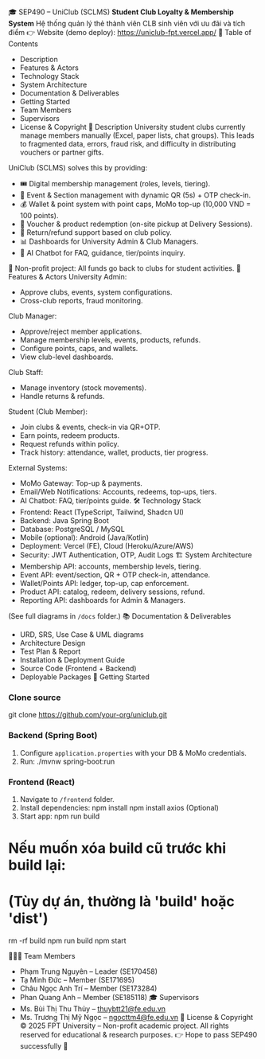 🎓 SEP490 – UniClub (SCLMS)
**Student Club Loyalty & Membership System**
Hệ thống quản lý thẻ thành viên CLB sinh viên với ưu đãi và tích điểm
👉 Website (demo deploy): https://uniclub-fpt.vercel.app/
📑 Table of Contents
- Description
- Features & Actors
- Technology Stack
- System Architecture
- Documentation & Deliverables
- Getting Started
- Team Members
- Supervisors
- License & Copyright
📝 Description
University student clubs currently manage members manually (Excel, paper lists, chat groups).
This leads to fragmented data, errors, fraud risk, and difficulty in distributing vouchers or partner gifts.

UniClub (SCLMS) solves this by providing:
- 🎟️ Digital membership management (roles, levels, tiering).
- 📅 Event & Section management with dynamic QR (5s) + OTP check-in.
- 💰 Wallet & point system with point caps, MoMo top-up (10,000 VND = 100 points).
- 🎁 Voucher & product redemption (on-site pickup at Delivery Sessions).
- 🔄 Return/refund support based on club policy.
- 📊 Dashboards for University Admin & Club Managers.
- 🤖 AI Chatbot for FAQ, guidance, tier/points inquiry.

🎯 Non-profit project: All funds go back to clubs for student activities.
👥 Features & Actors
University Admin:
- Approve clubs, events, system configurations.
- Cross-club reports, fraud monitoring.

Club Manager:
- Approve/reject member applications.
- Manage membership levels, events, products, refunds.
- Configure points, caps, and wallets.
- View club-level dashboards.

Club Staff:
- Manage inventory (stock movements).
- Handle returns & refunds.

Student (Club Member):
- Join clubs & events, check-in via QR+OTP.
- Earn points, redeem products.
- Request refunds within policy.
- Track history: attendance, wallet, products, tier progress.

External Systems:
- MoMo Gateway: Top-up & payments.
- Email/Web Notifications: Accounts, redeems, top-ups, tiers.
- AI Chatbot: FAQ, tier/points guide.
🛠 Technology Stack
- Frontend: React (TypeScript, Tailwind, Shadcn UI)
- Backend: Java Spring Boot
- Database: PostgreSQL / MySQL
- Mobile (optional): Android (Java/Kotlin)
- Deployment: Vercel (FE), Cloud (Heroku/Azure/AWS)
- Security: JWT Authentication, OTP, Audit Logs
🏗 System Architecture
- Membership API: accounts, membership levels, tiering.
- Event API: event/section, QR + OTP check-in, attendance.
- Wallet/Points API: ledger, top-up, cap enforcement.
- Product API: catalog, redeem, delivery sessions, refund.
- Reporting API: dashboards for Admin & Managers.

(See full diagrams in `/docs` folder.)
📚 Documentation & Deliverables
- URD, SRS, Use Case & UML diagrams
- Architecture Design
- Test Plan & Report
- Installation & Deployment Guide
- Source Code (Frontend + Backend)
- Deployable Packages
🚀 Getting Started
### Clone source

git clone https://github.com/your-org/uniclub.git
### Backend (Spring Boot)
1. Configure `application.properties` with your DB & MoMo credentials.
2. Run:
./mvnw spring-boot:run
### Frontend (React)
1. Navigate to `/frontend` folder.
2. Install dependencies:
npm install
npm install axios (Optional)
3. Start app:
npm run build
# Nếu muốn xóa build cũ trước khi build lại:
# (Tùy dự án, thường là 'build' hoặc 'dist')
rm -rf build
npm run build
npm start

👨‍👩‍👦 Team Members
- Phạm Trung Nguyên – Leader (SE170458)
- Tạ Minh Đức – Member (SE171695)
- Châu Ngọc Anh Trí – Member (SE173284)
- Phan Quang Anh – Member (SE185118)
🎓 Supervisors
- Ms. Bùi Thị Thu Thủy – thuybtt21@fe.edu.vn
- Ms. Trương Thị Mỹ Ngọc – ngocttm4@fe.edu.vn
📄 License & Copyright
© 2025 FPT University – Non-profit academic project.
All rights reserved for educational & research purposes.
👉 Hope to pass SEP490 successfully 🤟